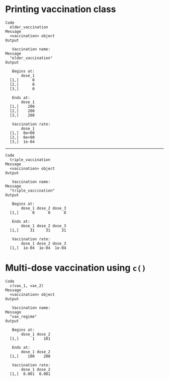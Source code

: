 # Printing vaccination class

    Code
      elder_vaccination
    Message
      <vaccination> object
    Output
      
       Vaccination name: 
    Message
      "elder_vaccination"
    Output
      
       Begins at: 
           dose_1
      [1,]      0
      [2,]      0
      [3,]      0
      
       Ends at: 
           dose_1
      [1,]    200
      [2,]    200
      [3,]    200
      
       Vaccination rate: 
           dose_1
      [1,]  0e+00
      [2,]  0e+00
      [3,]  1e-04

---

    Code
      triple_vaccination
    Message
      <vaccination> object
    Output
      
       Vaccination name: 
    Message
      "triple_vaccination"
    Output
      
       Begins at: 
           dose_1 dose_2 dose_3
      [1,]      0      0      0
      
       Ends at: 
           dose_1 dose_2 dose_3
      [1,]     31     31     31
      
       Vaccination rate: 
           dose_1 dose_2 dose_3
      [1,]  1e-04  1e-04  1e-04

# Multi-dose vaccination using `c()`

    Code
      c(vax_1, vax_2)
    Message
      <vaccination> object
    Output
      
       Vaccination name: 
    Message
      "vax_regime"
    Output
      
       Begins at: 
           dose_1 dose_2
      [1,]      1    101
      
       Ends at: 
           dose_1 dose_2
      [1,]    100    200
      
       Vaccination rate: 
           dose_1 dose_2
      [1,]  0.001  0.001

